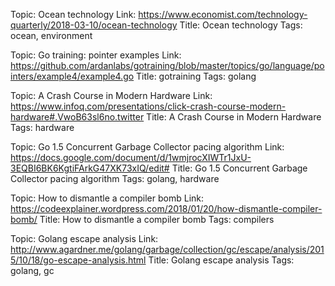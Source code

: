 Topic: Ocean technology
Link: https://www.economist.com/technology-quarterly/2018-03-10/ocean-technology
Title: Ocean technology
Tags: ocean, environment

Topic: Go training: pointer examples
Link: https://github.com/ardanlabs/gotraining/blob/master/topics/go/language/pointers/example4/example4.go
Title: gotraining
Tags: golang

Topic: A Crash Course in Modern Hardware
Link: https://www.infoq.com/presentations/click-crash-course-modern-hardware#.VwoB63sl6no.twitter
Title: A Crash Course in Modern Hardware
Tags: hardware

Topic: Go 1.5 Concurrent Garbage Collector pacing algorithm
Link: https://docs.google.com/document/d/1wmjrocXIWTr1JxU-3EQBI6BK6KgtiFArkG47XK73xIQ/edit#
Title: Go 1.5 Concurrent Garbage Collector pacing algorithm
Tags: golang, hardware

Topic: How to dismantle a compiler bomb
Link: https://codeexplainer.wordpress.com/2018/01/20/how-dismantle-compiler-bomb/
Title: How to dismantle a compiler bomb
Tags: compilers

Topic: Golang escape analysis
Link: http://www.agardner.me/golang/garbage/collection/gc/escape/analysis/2015/10/18/go-escape-analysis.html
Title: Golang escape analysis
Tags: golang, gc
